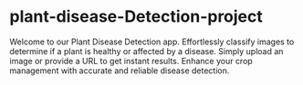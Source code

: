 # plant-disease-Detection-project
Welcome to our Plant Disease Detection app. Effortlessly classify images to determine if a plant is healthy or affected by a disease. Simply upload an image or provide a URL to get instant results. Enhance your crop management with accurate and reliable disease detection.
